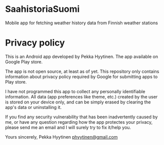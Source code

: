 # SaahistoriaSuomi
Mobile app for fetching weather history data from Finnish weather stations

# Privacy policy 
This is an Android app developed by Pekka Hyytinen. The app available on Google Play store.

The app is not open source, at least as of yet. This repository only contains information about privacy policy required
by Google for submitting apps to Play store. 

I have not programmed this app to collect any personally identifiable information. All data (app preferences like theme, etc.) created by the user is stored on your device only, and can be simply erased by clearing the app's data or uninstalling it.

If you find any security vulnerability that has been inadvertently caused by me, or have any question regarding how the app protectes your privacy, please send me an email and I will surely try to fix it/help you.

Yours sincerely,
Pekka Hyytinen
phyytinen@gmail.com
